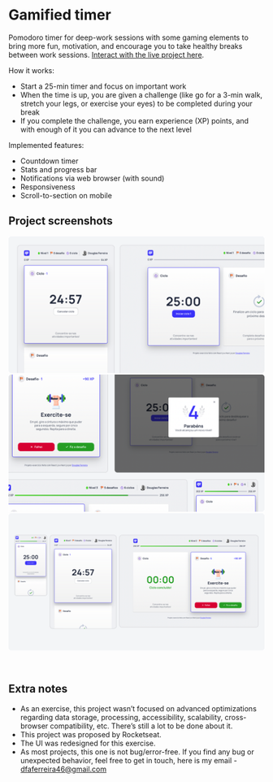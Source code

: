 # Gamified timer

Pomodoro timer for deep-work sessions with some gaming elements to bring more fun, motivation, and encourage you to take healthy breaks between work sessions. [Interact with the live project here](https://gamified-timer-douglasf.vercel.app).

How it works:

- Start a 25-min timer and focus on important work
- When the time is up, you are given a challenge (like go for a 3-min walk, stretch your legs, or exercise your eyes) to be completed during your break
- If you complete the challenge, you earn experience (XP) points, and with enough of it you can advance to the next level

Implemented features:

- Countdown timer
- Stats and progress bar
- Notifications via web browser (with sound)
- Responsiveness
- Scroll-to-section on mobile

## Project screenshots

<img src=".github/project-screenshot-1.png"><br>
<img src=".github/project-screenshot-2.png"><br>
<img src=".github/project-screenshot-3.png"><br>

<br>

## Extra notes

- As an exercise, this project wasn’t focused on advanced optimizations regarding data storage, processing, accessibility, scalability, cross-browser compatibility, etc. There’s still a lot to be done about it.
- This project was proposed by Rocketseat.
- The UI was redesigned for this exercise.
- As most projects, this one is not bug/error-free. If you find any bug or unexpected behavior, feel free to get in touch, here is my email - dfaferreira46@gmail.com
